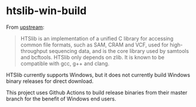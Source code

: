 # htslib-win-build

From [upstream](https://github.com/samtools/htslib):

> HTSlib is an implementation of a unified C library for accessing common file formats, such as SAM, CRAM and VCF, used for high-throughput sequencing data, and is the core library used by samtools and bcftools. HTSlib only depends on zlib. It is known to be compatible with gcc, g++ and clang.

HTSlib currently supports Windows, but it does not currently build Windows binary releases for direct download.

This project uses Github Actions to build release binaries from their master branch for the benefit of Windows end users.
